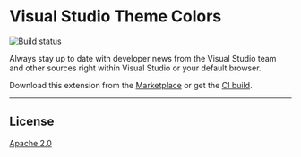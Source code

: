 # Visual Studio Theme Colors

[![Build status](https://ci.appveyor.com/api/projects/status/v4vipliikhd13c5d?svg=true)](https://ci.appveyor.com/project/madskristensen/vsthemecolors)

Always stay up to date with developer news from the Visual Studio team and other sources right within Visual Studio or your default browser.

Download this extension from the [Marketplace](https://marketplace.visualstudio.com/items?itemName=MadsKristensen.KnownMonikersExplorer)
or get the [CI build](https://www.vsixgallery.com/extension/6ad27930-f7a1-4888-a172-c6fa4440e7a0/).

----------------------------------------------


## License
[Apache 2.0](LICENSE)